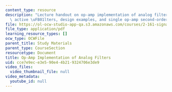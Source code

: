 ```yaml
---
content_type: resource
description: "Lecture handout on op-amp implementation of analog filters, state-variable\
  \ active \uFB01lters, design examples, and single op-amp second-order filter sections."
file: https://ol-ocw-studio-app-qa.s3.amazonaws.com/courses/2-161-signal-processing-continuous-and-discrete-fall-2008/cce7e9ece3e590e44b219324706e3de9_lpopamp.pdf
file_type: application/pdf
learning_resource_types: []
ocw_type: OCWFile
parent_title: Study Materials
parent_type: CourseSection
resourcetype: Document
title: Op-Amp Implementation of Analog Filters
uid: cce7e9ec-e3e5-90e4-4b21-9324706e3de9
video_files:
  video_thumbnail_file: null
video_metadata:
  youtube_id: null
---
```

